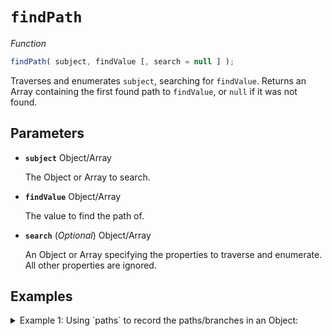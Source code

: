 # `findPath`

*Function*
```JavaScript
findPath( subject, findValue [, search = null ] );
```
Traverses and enumerates `subject`, searching for `findValue`. Returns an Array containing the first found path to `findValue`, or `null` if it was not found.

## Parameters
- **`subject`** Object/Array

  The Object or Array to search.

- **`findValue`** Object/Array

  The value to find the path of.

- **`search`** (*Optional*) Object/Array

  An Object or Array specifying the properties to traverse and enumerate. All other properties are ignored.

## Examples
<details><summary>Example 1: Using `paths` to record the paths/branches in an Object:</summary>

```JavaScript
var subject = {
  string1: "Pretty",
  array1: [
    "Little Clouds",
    "Little Trees"
  ]
};

var path = differentia.findPath(subject, "Little Trees");

console.log(path);
/* Logs:
[
  ["array1", "1"]
]
*/
```
</details>